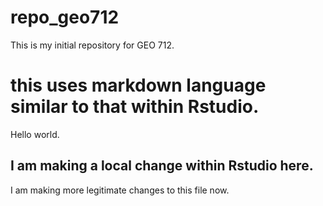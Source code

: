 # repo_geo712
This is my initial repository for GEO 712.

# this uses markdown language similar to that within Rstudio.
Hello world.

## I am making a local change within Rstudio here.

I am making more legitimate changes to this file now.
